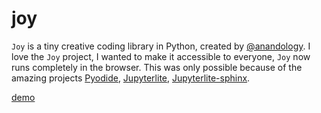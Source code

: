 # joy
```Joy``` is a tiny creative coding library in Python, created by [@anandology](https://github.com/anandology/joy).
I love the ```Joy``` project, I wanted to make it accessible to everyone, ```Joy``` now runs completely in the browser. 
This was only possible because of the amazing projects [Pyodide](https://github.com/pyodide/pyodide), [Jupyterlite](https://github.com/jupyterlite/jupyterlite), [Jupyterlite-sphinx](https://github.com/jupyterlite/jupyterlite-sphinx).

[demo](https://brianpzaide.github.io/joy)
